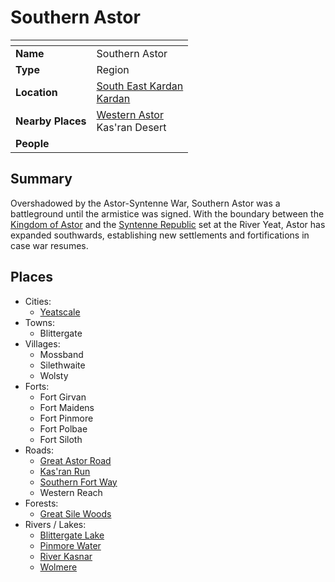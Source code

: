 # Southern Astor

| []() | |
| --- | --- |
| **Name** | Southern Astor |
| **Type** | Region |
| **Location** | [South East Kardan](south-east-kardan.md)<br />[Kardan](../continents/kardan.md) |
| **Nearby Places** | [Western Astor](western-astor.md)<br />Kas'ran Desert |
| **People** | |

## Summary

Overshadowed by the Astor-Syntenne War, Southern Astor was a battleground until the armistice was signed. With the boundary between the [Kingdom of Astor](../../civilisations/kingdom-of-astor/kingdom-of-astor.md) and the [Syntenne Republic](../../civilisations/syntenne-republic/syntenne-republic.md) set at the River Yeat, Astor has expanded southwards, establishing new settlements and fortifications in case war resumes.

## Places

- Cities:
  - [Yeatscale](../cities/yeatscale.md)
- Towns:
  - Blittergate
- Villages:
  - Mossband
  - Silethwaite
  - Wolsty
- Forts:
  - Fort Girvan
  - Fort Maidens
  - Fort Pinmore
  - Fort Polbae
  - Fort Siloth
- Roads:
  - [Great Astor Road](../roads/great-astor-road.md)
  - [Kas'ran Run](../roads/kasran-run.md)
  - [Southern Fort Way](../roads/southern-fort-way.md)
  - Western Reach
- Forests:
  - [Great Sile Woods](../forests/great-sile-woods.md)
- Rivers / Lakes:
  - [Blittergate Lake](../rivers-lakes/blittergate-lake.md)
  - [Pinmore Water](../rivers-lakes/pinmore-water.md)
  - [River Kasnar](../rivers-lakes/river-kasnar.md)
  - [Wolmere](../rivers-lakes/wolmere.md)
